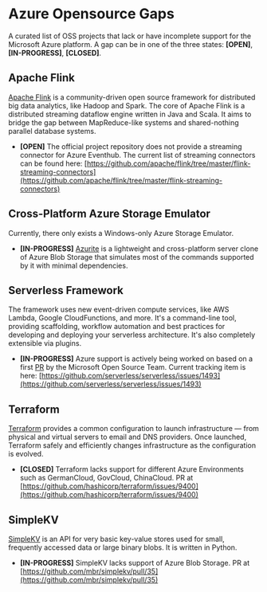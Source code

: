 # Azure Opensource Gaps
A curated list of OSS projects that lack or have incomplete support for the Microsoft Azure platform.
A gap can be in one of the three states: **[OPEN]**, **[IN-PROGRESS]**, **[CLOSED]**.

## Apache Flink
[Apache Flink](https://flink.apache.org/) is a community-driven open source framework for distributed big data analytics, like Hadoop and Spark. 
The core of Apache Flink is a distributed streaming dataflow engine written in Java and Scala.
It aims to bridge the gap between MapReduce-like systems and shared-nothing parallel database systems. 
- **[OPEN]** The official project repository does not provide a streaming connector for Azure Eventhub. 
The current list of streaming connectors can be found here:
[https://github.com/apache/flink/tree/master/flink-streaming-connectors](https://github.com/apache/flink/tree/master/flink-streaming-connectors)

## Cross-Platform Azure Storage Emulator
Currently, there only exists a Windows-only Azure Storage Emulator.
- **[IN-PROGRESS]** [Azurite](https://github.com/arafato/azurite) is a lightweight and cross-platform server clone
of Azure Blob Storage that simulates most of the commands supported by it with minimal dependencies.

## Serverless Framework
The framework uses new event-driven compute services, like AWS Lambda, Google CloudFunctions, and more. It's a command-line tool, 
providing scaffolding, workflow automation and best practices for developing and deploying your serverless architecture. 
It's also completely extensible via plugins.

- **[IN-PROGRESS]** Azure support is actively being worked on based on a first [PR](https://github.com/serverless/serverless/pull/1426) 
by the Microsoft Open Source Team. Current tracking item is here: [https://github.com/serverless/serverless/issues/1493](https://github.com/serverless/serverless/issues/1493)

## Terraform
[Terraform](https://www.terraform.io/) provides a common configuration to launch infrastructure — from physical and virtual servers to email and DNS providers. 
Once launched, Terraform safely and efficiently changes infrastructure as the configuration is evolved.

- **[CLOSED]** Terraform lacks support for different Azure Environments such as GermanCloud, GovCloud, ChinaCloud.
PR at [https://github.com/hashicorp/terraform/issues/9400](https://github.com/hashicorp/terraform/issues/9400)

## SimpleKV
[SimpleKV](https://github.com/mbr/simplekv) is an API for very basic key-value stores used for small, frequently accessed data or large binary blobs. It is written in Python.

- **[IN-PROGRESS]** SimpleKV lacks support of Azure Blob Storage.
PR at [https://github.com/mbr/simplekv/pull/35](https://github.com/mbr/simplekv/pull/35)